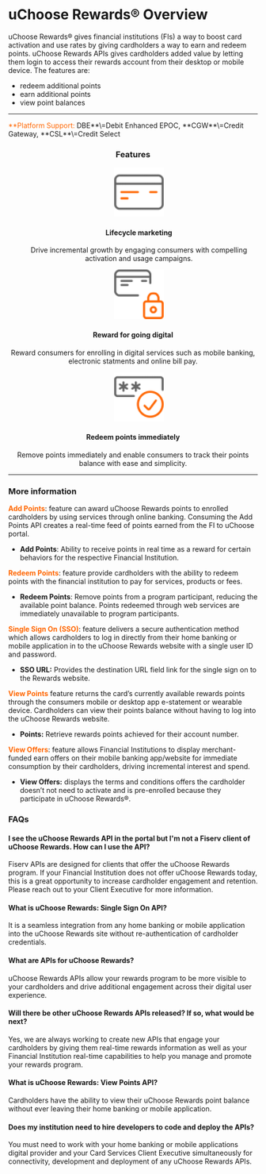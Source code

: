 # uChoose Rewards® Overview

uChoose Rewards® gives financial institutions (FIs) a way to boost card activation and use rates by giving cardholders a way to earn and redeem points.
uChoose Rewards APIs gives cardholders added value by letting them login to access their rewards account from their desktop or mobile device. The features are:

* redeem additional points 
* earn additional points 
* view point balances 
<hr>
<span style="color:#ff6600;">**Platform Support:</span> DBE**\=Debit Enhanced EPOC, **CGW**\=Credit Gateway, **CSL**\=Credit Select
 <h3 style="text-align: center">Features</h3>
<style>
.col-md-4 ul li {
    list-style: none;
}
</style>

<div class="row" style="text-align:center;" markdown=1>
<div class="col-md-4" markdown=1>


* ![](assets/images/manage-card.png)
    
    #### Lifecycle marketing
    Drive incremental growth by engaging consumers with compelling activation and usage campaigns.

</div>
<div class="col-md-4" markdown=1>


* ![](assets/images/security-card.png)
    
 #### Reward for going digital
 Reward consumers for enrolling in digital services such as mobile banking, electronic statments and online bill pay.

</div>
<div class="col-md-4" markdown=1>

* ![](assets/images/access-card.png)
    
 #### Redeem points immediately
 Remove points immediately and enable consumers to track their points balance with ease and simplicity.
</div>    
</div> 

<hr>

### More information
<span style="color:#ff6600;">**Add Points**</span>: feature can award uChoose Rewards points to enrolled cardholders by using  services through online banking. Consuming the Add Points API creates a real-time feed of points earned from the FI to uChoose portal.

* **Add Points**: Ability to receive points in real time as a reward for certain behaviors for the respective Financial Institution.

<span style="color:#ff6600;">**Redeem Points**</span>: feature provide cardholders with the ability to redeem points with the financial institution to pay for services, products or fees.

* **Redeem Points**: Remove points from a program participant, reducing the available point balance. Points redeemed through web services are immediately unavailable to program participants.

<span style="color:#ff6600;">**Single Sign On (SSO)**</span>: feature delivers a secure authentication method which allows cardholders to log in directly from their home banking or mobile application in to the uChoose Rewards website with a single user ID and password. 

* **SSO URL:** Provides the destination URL field link for the single sign on to the Rewards website.

<span style="color:#ff6600;">**View Points**</span> feature returns the card’s currently available rewards points through the consumers mobile or desktop app e-statement or wearable device. Cardholders can view their points balance without having to log into the uChoose Rewards website. 

* **Points:** Retrieve rewards points achieved for their account number.

<span style="color:#ff6600;">**View Offers**</span>: feature allows Financial Institutions to display merchant-funded earn offers on their mobile banking app/website for immediate consumption by their cardholders, driving incremental interest and spend.

* **View Offers:** displays the terms and conditions offers  the cardholder doesn’t not need to activate and is pre-enrolled because they participate in uChoose Rewards®.

### FAQs

#### I see the uChoose Rewards API in the portal but I'm not a Fiserv client of uChoose Rewards. How can I use the API?

Fiserv APIs are designed for clients that offer the uChoose Rewards program. If your Financial Institution does not offer uChoose Rewards today, this is a great opportunity to increase cardholder engagement and retention. Please reach out to your Client Executive for more information. 

#### What is uChoose Rewards: Single Sign On API?
It is a seamless integration from any home banking or mobile application into the uChoose Rewards site without re-authentication of cardholder credentials.

#### What are APIs for uChoose Rewards?
uChoose Rewards APIs allow your rewards program to be more visible to your cardholders and drive additional engagement across their digital user experience.

#### Will there be other uChoose Rewards APIs released? If so, what would be next?
Yes, we are always working to create new APIs that engage your cardholders by giving them real-time rewards information as well as your Financial Institution real-time capabilities to help you manage and promote your rewards program.

#### What is uChoose Rewards: View Points API?
Cardholders have the ability to view their uChoose Rewards point balance without ever leaving their home banking or mobile application.

#### Does my institution need to hire developers to code and deploy the APIs?
You must need to work with your home banking or mobile applications digital provider and your Card Services Client Executive simultaneously for connectivity, development and deployment of any uChoose Rewards APIs.
